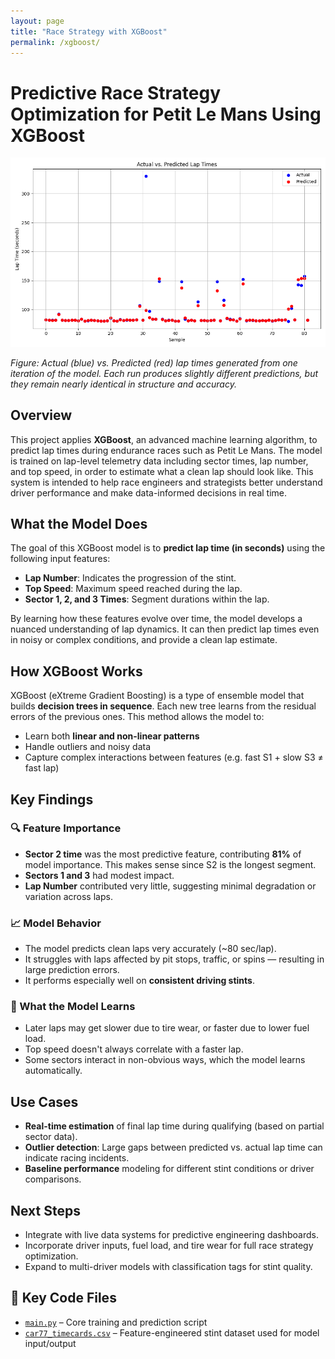 ```yaml
---
layout: page
title: "Race Strategy with XGBoost"
permalink: /xgboost/
---
```


# Predictive Race Strategy Optimization for Petit Le Mans Using XGBoost

![Actual vs. Predicted Lap Times](./xgboost_lap_predictions.png)

*Figure: Actual (blue) vs. Predicted (red) lap times generated from one iteration of the model. Each run produces slightly different predictions, but they remain nearly identical in structure and accuracy.*

## Overview

This project applies **XGBoost**, an advanced machine learning algorithm, to predict lap times during endurance races such as Petit Le Mans. The model is trained on lap-level telemetry data including sector times, lap number, and top speed, in order to estimate what a clean lap should look like. This system is intended to help race engineers and strategists better understand driver performance and make data-informed decisions in real time.

## What the Model Does

The goal of this XGBoost model is to **predict lap time (in seconds)** using the following input features:

- **Lap Number**: Indicates the progression of the stint.
- **Top Speed**: Maximum speed reached during the lap.
- **Sector 1, 2, and 3 Times**: Segment durations within the lap.

By learning how these features evolve over time, the model develops a nuanced understanding of lap dynamics. It can then predict lap times even in noisy or complex conditions, and provide a clean lap estimate.

## How XGBoost Works

XGBoost (eXtreme Gradient Boosting) is a type of ensemble model that builds **decision trees in sequence**. Each new tree learns from the residual errors of the previous ones. This method allows the model to:

- Learn both **linear and non-linear patterns**
- Handle outliers and noisy data
- Capture complex interactions between features (e.g. fast S1 + slow S3 ≠ fast lap)

## Key Findings

### 🔍 Feature Importance

- **Sector 2 time** was the most predictive feature, contributing **81%** of model importance. This makes sense since S2 is the longest segment.
- **Sectors 1 and 3** had modest impact.
- **Lap Number** contributed very little, suggesting minimal degradation or variation across laps.

### 📈 Model Behavior

- The model predicts clean laps very accurately (~80 sec/lap).
- It struggles with laps affected by pit stops, traffic, or spins — resulting in large prediction errors.
- It performs especially well on **consistent driving stints**.

### 🧠 What the Model Learns

- Later laps may get slower due to tire wear, or faster due to lower fuel load.
- Top speed doesn't always correlate with a faster lap.
- Some sectors interact in non-obvious ways, which the model learns automatically.

## Use Cases

- **Real-time estimation** of final lap time during qualifying (based on partial sector data).
- **Outlier detection**: Large gaps between predicted vs. actual lap time can indicate racing incidents.
- **Baseline performance** modeling for different stint conditions or driver comparisons.

## Next Steps

- Integrate with live data systems for predictive engineering dashboards.
- Incorporate driver inputs, fuel load, and tire wear for full race strategy optimization.
- Expand to multi-driver models with classification tags for stint quality.

## 🔗 Key Code Files
- [`main.py`](./main.py) – Core training and prediction script  
- [`car77_timecards.csv`](./car77_timecards.csv) – Feature-engineered stint dataset used for model input/output  

